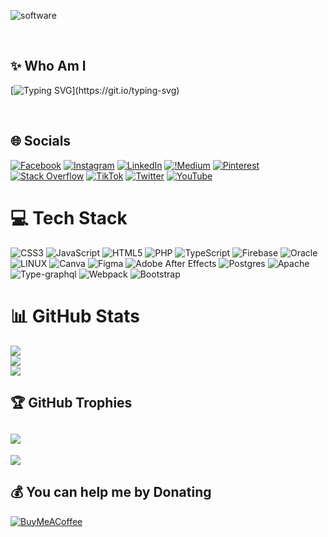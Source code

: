 

![software](https://media.giphy.com/media/L8K62iTDkzGX6/giphy.gif)  <br>

<br>

## ✨ Who Am I

[![Typing SVG](https://readme-typing-svg.herokuapp.com?color=%2318f9ee&size=22&lines=Hello!+My+name+is+G%C3%B6kmen;Ceo+at+Nisanci+Software;)](https://git.io/typing-svg)
 
<br>

## 🌐 Socials
[![Facebook](https://img.shields.io/badge/Facebook-%231877F2.svg?logo=Facebook&logoColor=white)](https://www.facebook.com/gokmennisancii/) [![Instagram](https://img.shields.io/badge/Instagram-%23E4405F.svg?logo=Instagram&logoColor=white)](https://www.instagram.com/gokmen_nisanci/) [![LinkedIn](https://img.shields.io/badge/LinkedIn-%230077B5.svg?logo=linkedin&logoColor=white)](https://www.linkedin.com/in/nisancigokmen) [![!Medium](https://img.shields.io/badge/Medium-12100E?logo=medium&logoColor=white)](https://medium.com/@nisancigokmen) [![Pinterest](https://img.shields.io/badge/Pinterest-%23E60023.svg?logo=Pinterest&logoColor=white)](https://tr.pinterest.com/nisancigokmen/) [![Stack Overflow](https://img.shields.io/badge/-Stackoverflow-FE7A16?logo=stack-overflow&logoColor=white)](https://stackoverflow.com/users/16140842/nisancigokmen) [![TikTok](https://img.shields.io/badge/TikTok-%23000000.svg?logo=TikTok&logoColor=white)](https://tiktok.com/@nisancisoftware) [![Twitter](https://img.shields.io/badge/Twitter-%231DA1F2.svg?logo=Twitter&logoColor=white)](https://twitter.com/@nisancigokmen) [![YouTube](https://img.shields.io/badge/YouTube-%23FF0000.svg?logo=YouTube&logoColor=white)](https://www.youtube.com/@nisancisoftware) 
<br>
# 💻 Tech Stack
![CSS3](https://img.shields.io/badge/css3-%231572B6.svg?style=for-the-badge&logo=css3&logoColor=white) ![JavaScript](https://img.shields.io/badge/javascript-%23323330.svg?style=for-the-badge&logo=javascript&logoColor=%23F7DF1E) ![HTML5](https://img.shields.io/badge/html5-%23E34F26.svg?style=for-the-badge&logo=html5&logoColor=white) ![PHP](https://img.shields.io/badge/php-%23777BB4.svg?style=for-the-badge&logo=php&logoColor=white) ![TypeScript](https://img.shields.io/badge/typescript-%23007ACC.svg?style=for-the-badge&logo=typescript&logoColor=white) ![Firebase](https://img.shields.io/badge/firebase-%23039BE5.svg?style=for-the-badge&logo=firebase) ![Oracle](https://img.shields.io/badge/Oracle-F80000?style=for-the-badge&logo=oracle&logoColor=white) ![LINUX](https://img.shields.io/badge/Linux-FCC624?style=for-the-badge&logo=linux&logoColor=black) ![Canva](https://img.shields.io/badge/Canva-%2300C4CC.svg?style=for-the-badge&logo=Canva&logoColor=white) 	![Figma](https://img.shields.io/badge/figma-%23F24E1E.svg?style=for-the-badge&logo=figma&logoColor=white) ![Adobe After Effects](https://img.shields.io/badge/Adobe%20After%20Effects-9999FF.svg?style=for-the-badge&logo=Adobe%20After%20Effects&logoColor=white) ![Postgres](https://img.shields.io/badge/postgres-%23316192.svg?style=for-the-badge&logo=postgresql&logoColor=white) ![Apache](https://img.shields.io/badge/apache-%23D42029.svg?style=for-the-badge&logo=apache&logoColor=white) ![Type-graphql](https://img.shields.io/badge/-TypeGraphQL-%23C04392?style=for-the-badge) ![Webpack](https://img.shields.io/badge/webpack-%238DD6F9.svg?style=for-the-badge&logo=webpack&logoColor=black) ![Bootstrap](https://img.shields.io/badge/bootstrap-%23563D7C.svg?style=for-the-badge&logo=bootstrap&logoColor=white)
# 📊 GitHub Stats
![](https://github-readme-stats.vercel.app/api/top-langs/?username=nisancigokmen&theme=dark&hide_border=false&include_all_commits=false&count_private=false&layout=compact)<br/>
![](https://github-readme-stats.vercel.app/api?username=nisancigokmen&theme=dark&hide_border=false&include_all_commits=false&count_private=false)<br/>
![](https://github-readme-streak-stats.herokuapp.com/?user=nisancigokmen&theme=dark&hide_border=false)<br/>


## 🏆 GitHub Trophies
![](https://github-profile-trophy.vercel.app/?username=nisancigokmen&theme=radical&no-frame=false&no-bg=true&margin-w=4)
<br>
---
[![](https://visitcount.itsvg.in/api?id=nisancigokmen&icon=0&color=0)](https://visitcount.itsvg.in)
<br>
  ## 💰 You can help me by Donating
  [![BuyMeACoffee](https://img.shields.io/badge/Buy%20Me%20a%20Coffee-ffdd00?style=for-the-badge&logo=buy-me-a-coffee&logoColor=black)](https://www.buymeacoffee.com/nisancigokmen) 

  
<!-- Proudly created with GPRM ( https://gprm.itsvg.in ) -->
 


 
 
